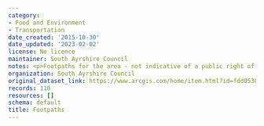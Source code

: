 ```yaml
---
category:
- Food and Environment
- Transportation
date_created: '2015-10-30'
date_updated: '2023-02-02'
license: No licence
maintainer: South Ayrshire Council
notes: <p>Footpaths for the area - not indicative of a public right of way</p>
organization: South Ayrshire Council
original_dataset_link: https://www.arcgis.com/home/item.html?id=fdd0530913d84cf398ab315c86278a06
records: 110
resources: []
schema: default
title: Footpaths
---
```

